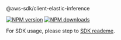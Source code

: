 @aws-sdk/client-elastic-inference

[![NPM version](https://img.shields.io/npm/v/@aws-sdk/client-elastic-inference/preview.svg)](https://www.npmjs.com/package/@aws-sdk/client-elastic-inference)
[![NPM downloads](https://img.shields.io/npm/dm/@aws-sdk/client-elastic-inference.svg)](https://www.npmjs.com/package/@aws-sdk/client-elastic-inference)

For SDK usage, please step to [SDK reademe](https://github.com/aws/aws-sdk-js-v3).
